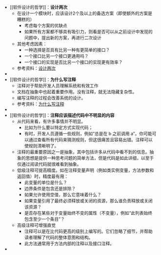 - [[软件设计的哲学]]：**设计两次**
	- 在设计一个模块时，应该设计2个及以上的备选方案（即使额外的方案是糟糕的）
		- 考虑每个方案的优缺点
		- 如果所有方案都不够具有吸引力，则看是否可以从之前设计中发现的问题中，提出新的方案，再进行二次设计
	- 其他考虑因素：
		- 一种选择是否具有比另一种有更简单的接口？
		- 一个接口比另一个接口更通用吗？
		- 一个接口的实现是否比另一个接口的实现更有效率？
	- 参考资料：[设计两次](https://cactus-proj.github.io/A-Philosophy-of-Software-Design-zh/ch11.html#%E7%AC%AC-11-%E7%AB%A0-%E8%AE%BE%E8%AE%A1%E4%B8%A4%E6%AC%A1)
-
- [[软件设计的哲学]]：**为什么写注释**
	- 注释对于帮助开发人员理解系统和有效工作
	- 文档在抽象中也起着重要作用。没有注释，就无法隐藏复杂性。
	- 编写注释的过程会改善系统的设计。
	- 参考资料：[为什么写注释](https://cactus-proj.github.io/A-Philosophy-of-Software-Design-zh/ch12.html)
-
- [[软件设计的哲学]]：**注释应该描述代码中不明显的内容**
	- 从代码来看，有许多事情并不明显。
		- 比如为什么要以特定方式实现代码；
		- 有时，开发人员遵循一些规则，例如“总是在 b 之前调用 a”。你可能可以通过查看所有代码来猜测规则，但这很痛苦且容易出错。注释可以使规则清晰明了。
	- 注释的最重要原因之一是抽象，其中包括许多从代码中看不到的信息。抽象的思想是提供一种思考问题的简单方法，但是代码是如此详细，以至于仅通过阅读代码就很难看到抽象。
	- 低级注释可提高精度。如在注释变量声明（例如类实例变量，方法参数和返回值）时，精度最有用：
		- 此变量的单位是什么？
		- 边界条件是包含还是排除？
		- 如果允许使用空值，那么它意味着什么？
		- 如果变量引用了最终必须释放或关闭的资源，那么谁负责释放或关闭该资源？
		- 是否存在某些对于变量始终不变的属性（不变量），例如“此列表始终包含至少一个条目”？
	- 高级注释可增强直觉
		- 注释可以是在比代码更高的级别上编写的。它们忽略了细节，并帮助读者理解了代码的整体意图和结构。
		- 此方法通常用于方法内部的注释以及接口注释。
-